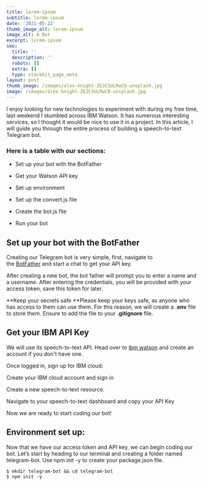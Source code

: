 ```yaml
---
title: lorem-ipsum
subtitle: lorem-ipsum
date: '2021-05-22'
thumb_image_alt: lorem-ipsum
image_alt: A Bot
excerpt: lorem-ipsum
seo:
  title: ''
  description: ''
  robots: []
  extra: []
  type: stackbit_page_meta
layout: post
thumb_image: /images/alex-knight-2EJCSULRwC8-unsplash.jpg
image: /images/alex-knight-2EJCSULRwC8-unsplash.jpg
---
```

I enjoy looking for new technologies to experiment with during my free time, last weekend I stumbled across IBM Watson. It has numerous interesting services, so I thought it would be nice to use it in a project. In this article, I will guide you through the entire process of building a speech-to-text Telegram bot.

### Here is a table with our sections:

*   Set up your bot with the BotFather

*   Get your Watson API key

*   Set up environment

*   Set up the convert.js file

*   Create the bot.js file

*   Run your bot

## Set up your bot with the BotFather

Creating our Telegram bot is very simple, first, navigate to the [BotFather](https://t.me/botfather) and start a chat to get your API key.

After creating a new bot, the bot father will prompt you to enter a name and a username. After entering the credentials, you will be provided with your access token, save this token for later.

\*\*Keep your secrets safe
\*\*Please keep your keys safe, as anyone who has access to them can use them. For this reason, we will create a **.env** file to store them. Ensure to add the file to your **.gitignore** file.

###

## Get your IBM API Key

We will use its speech-to-text API. Head over to [ibm watson](https://www.ibm.com/watson) and create an account if you don't have one.

Once logged in, sign up for IBM cloud:

Create your IBM cloud account and sign in

Create a new speech-to-text resource.

Navigate to your speech-to-text dashboard and copy your API Key

Now we are ready to start coding our bot!

## &#xA;Environment set up:

Now that we have our access token and API key, we can begin coding our bot. Let’s start by heading to our terminal and creating a folder named telegram-bot. Use npm init -y to create your package.json file.

    $ mkdir telegram-bot && cd telegram-bot
    $ npm init -y
